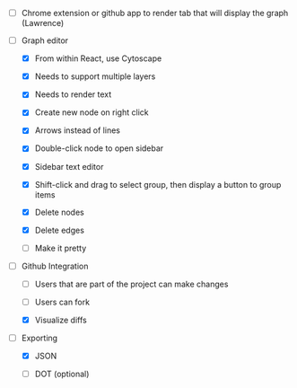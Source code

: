 - [ ] Chrome extension or github app to render tab that will display the graph (Lawrence)

- [ ] Graph editor

    - [x] From within React, use Cytoscape

    - [x] Needs to support multiple layers

    - [x] Needs to render text

    - [x] Create new node on right click

    - [x] Arrows instead of lines

    - [x] Double-click node to open sidebar

    - [x] Sidebar text editor

    - [x] Shift-click and drag to select group, then display a button to group items

    - [x] Delete nodes

    - [x] Delete edges

    - [ ] Make it pretty

- [ ] Github Integration

    - [ ] Users that are part of the project can make changes

    - [ ] Users can fork

    - [x] Visualize diffs

- [ ] Exporting

    - [x] JSON

    - [ ] DOT (optional)
